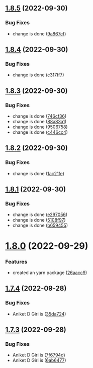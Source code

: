 ## [1.8.5](https://github.com/ANKDGIRI777/mypackage/compare/v1.8.4...v1.8.5) (2022-09-30)


### Bug Fixes

* change is done ([9a867cf](https://github.com/ANKDGIRI777/mypackage/commit/9a867cfdf24dc5a9602f67e7aec782369cdeae2f))

## [1.8.4](https://github.com/ANKDGIRI777/mypackage/compare/v1.8.3...v1.8.4) (2022-09-30)


### Bug Fixes

* change is done ([c317ff7](https://github.com/ANKDGIRI777/mypackage/commit/c317ff7c9e457fbaf632451bb3cd3d0cff383378))

## [1.8.3](https://github.com/ANKDGIRI777/mypackage/compare/v1.8.2...v1.8.3) (2022-09-30)


### Bug Fixes

* change is done ([746cf36](https://github.com/ANKDGIRI777/mypackage/commit/746cf368216b6aa0c52b857692c8ac972a6f8621))
* change is done ([88a83a1](https://github.com/ANKDGIRI777/mypackage/commit/88a83a17094649905fbda8aca43f7b2ddb1ad341))
* change is done ([9506758](https://github.com/ANKDGIRI777/mypackage/commit/950675889a19a463af034fa34a80030d4b5b5a7e))
* change is done ([c446cc4](https://github.com/ANKDGIRI777/mypackage/commit/c446cc4e047d98acf4e456af86bc6d1fddb685a0))

## [1.8.2](https://github.com/ANKDGIRI777/mypackage/compare/v1.8.1...v1.8.2) (2022-09-30)


### Bug Fixes

* change is done ([1ac21fe](https://github.com/ANKDGIRI777/mypackage/commit/1ac21fecd4722829a59cb0d75c150ba6842485f5))

## [1.8.1](https://github.com/ANKDGIRI777/mypackage/compare/v1.8.0...v1.8.1) (2022-09-30)


### Bug Fixes

* change is done ([e297056](https://github.com/ANKDGIRI777/mypackage/commit/e29705606fc0976391c2959401561eacd1e655ee))
* change is done ([5108f97](https://github.com/ANKDGIRI777/mypackage/commit/5108f97fd642b43879c7a0085821235daa3b7602))
* change is done ([b659455](https://github.com/ANKDGIRI777/mypackage/commit/b659455888e9cc15c0a77dea82c8a13fc6718815))

# [1.8.0](https://github.com/ANKDGIRI777/mypackage/compare/v1.7.4...v1.8.0) (2022-09-29)


### Features

* created an yarn package ([26aacc9](https://github.com/ANKDGIRI777/mypackage/commit/26aacc938a47722c624ca823d1e99550464d8762))

## [1.7.4](https://github.com/ANKDGIRI777/mypackage/compare/v1.7.3...v1.7.4) (2022-09-28)


### Bug Fixes

* Aniket D Giri is ([35da724](https://github.com/ANKDGIRI777/mypackage/commit/35da7245d981a4aa35ab336fcb0f245c3af53701))

## [1.7.3](https://github.com/ANKDGIRI777/mypackage/compare/v1.7.2...v1.7.3) (2022-09-28)


### Bug Fixes

* Aniket D Giri is ([7f6794d](https://github.com/ANKDGIRI777/mypackage/commit/7f6794d9a95af8cd17f7bcc85806d9fb312ab81c))
* Aniket D Giri is ([6ab6477](https://github.com/ANKDGIRI777/mypackage/commit/6ab6477857269ebe473225d2942e6757c629f63a))
